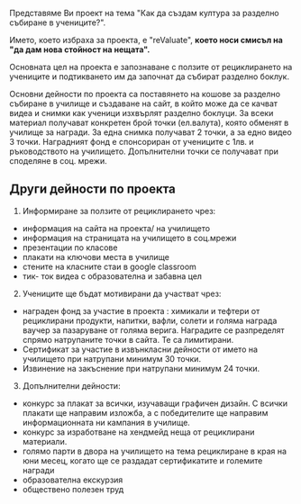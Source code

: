 Представяме Ви проект на тема "Как да създам култура за разделно събиране в учениците?".

Името, което избраха за проекта, е "reValuate", **което носи смисъл на "да дам нова стойност на нещата".**

Основната цел на проекта е запознаване с ползите от рециклирането на учениците и подтикването им да започнат да събират разделно боклук.

Основни дейности по проекта са поставянето на кошове за разделно събиране в училище и създаване на сайт, в който може да се качват видеа и снимки как ученици изхвърлят разделно боклуци. За всеки материал получават конкретен брой точки (ел.валута), която обменят в училище за награди. За една снимка получават 2 точки, а за едно видео 3 точки. Наградният фонд е спонсориран от учениците с 1лв. и ръководството на училището. Допълнителни точки се получават при споделяне в соц. мрежи. 

## Други дейности по проекта 

1. Информиране за ползите от рециклирането чрез:
- информация на сайта на проекта/ на училището
- информация на страницата на училището в соц.мрежи
- презентации по класове
-  плакати на ключови места в училище
- стените на класните стаи в google classroom
- тик- ток видеа с образователна и забавна цел
2. Учениците ще бъдат мотивирани да участват чрез:
- награден фонд за участие в проекта : химикали и тефтери от рециклирани продукти, напитки, вафли, солети и голяма награда ваучер за пазаруване от голяма верига. Наградите се разпределят спрямо натрупаните точки в сайта. Те са лимитирани.
- Сертификат за участие в извънкласни дейности от името на училището при натрупани минимум 30 точки.
- Извинение на закъснение при натрупани минимум 24 точки.
3. Допълнителни дейности:
- конкурс за плакат за всички, изучаващи графичен дизайн. С всички плакати ще направим изложба, а с победителите ще направим информационната ни кампания в училище.
-  конкурс за изработване на хендмейд неща от рециклирани материали.
- голямо парти в двора на училището на тема рециклиране в края на юни месец, когато ще се раздадат сертификатите и големите награди
- образователна екскурзия
- обществено полезен труд

